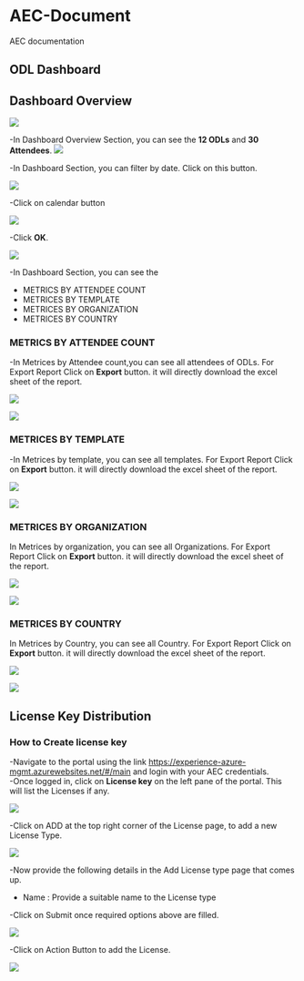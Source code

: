 # AEC-Document
AEC documentation

## ODL Dashboard
## Dashboard Overview
<kbd><img src="/Images/ODL_Dashboard.png"/></kbd>

-In Dashboard Overview Section, you can see the **12 ODLs** and **30 Attendees**.
<kbd><img src="/Images/ODL%26Attendees.png"/></kbd>

-In Dashboard Section, you can filter by date. Click on this button.

<kbd><img src="/Images/Filter_by_date.png"/></kbd>

-Click on calendar button

<kbd><img src="/Images/Filter_by_date1.png"/></kbd>

-Click **OK**.

<kbd><img src="/Images/filter_by_date2.png"/></kbd>

-In Dashboard Section, you can see the 
* METRICS BY ATTENDEE COUNT
* METRICES BY TEMPLATE
* METRICES BY ORGANIZATION
* METRICES BY COUNTRY

### METRICS BY ATTENDEE COUNT
-In Metrices by Attendee count,you can see all attendees of ODLs. For Export Report Click on **Export** button. it will directly download the excel sheet of the report.

<kbd><img src="/Images/Metrices_AttendeeCount.png"/></kbd>

<kbd><img src="/Images/Attendee_ExportReport.png"/></kbd>

### METRICES BY TEMPLATE
-In Metrices by template, you can see all templates. For Export Report Click on **Export** button. it will directly download the excel sheet of the report.

<kbd><img src="/Images/Metrices_TemplateCount.png"/></kbd>

<kbd><img src="/Images/Template_ExportReport.png"/></kbd>

### METRICES BY ORGANIZATION
In Metrices by organization, you can see all Organizations. For Export Report Click on **Export** button. it will directly download the excel sheet of the report.

<kbd><img src="/Images/Metrices_Organization.png"/></kbd>

<kbd><img src="/Images/Organization_ExportReport.png"/></kbd>

### METRICES BY COUNTRY
In Metrices by Country, you can see all Country. For Export Report Click on **Export** button. it will directly download the excel sheet of the report.

<kbd><img src="/Images/Metrices_Country.png"/></kbd>

<kbd><img src="/Images/Country_ExportReport.png"/></kbd>

## License Key Distribution

### How to Create license key
-Navigate to the portal using the link https://experience-azure-mgmt.azurewebsites.net/#/main and login with your AEC credentials.  
-Once logged in, click on **License key** on the left pane of the portal. This will list the Licenses if any. 

<kbd><img src="/Images/License_key.png"/></kbd>

-Click on ADD at the top right corner of the License page, to add a new License Type.

<kbd><img src="/Images/Click_Add_LicenseType.png"/></kbd>

-Now provide the following details in the Add License type page that comes up.
* Name : Provide a suitable name to the License type

-Click on Submit once required options above are filled.

<kbd><img src="/Images/Create_LicenseKey.png"/></kbd>

-Click on Action Button to add the License.

<kbd><img src="/Images/License_Action.png"/></kbd>







